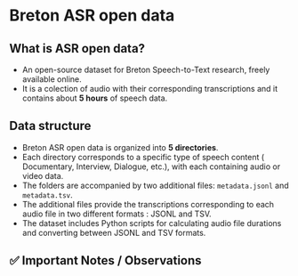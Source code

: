 # Breton ASR open data 
## What is ASR open data?
* An open-source dataset for Breton Speech-to-Text research, freely available online.
* It is a colection of audio with their corresponding transcriptions and it contains about **5 hours** of speech data.
## Data structure
* Breton ASR open data is organized into **5 directories**.
* Each directory corresponds to a specific type of speech content ( Documentary, Interview, Dialogue, etc.), with each containing audio or video data.
* The folders are accompanied by two additional files: `metadata.jsonl` and `metadata.tsv`.
* The additional files provide the transcriptions corresponding to each audio file in two different formats : JSONL and TSV.
* The dataset includes Python scripts for calculating audio file durations and converting between JSONL and TSV formats.
## ✅ Important Notes / Observations
